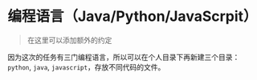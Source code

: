 # 编程语言（Java/Python/JavaScrpit）
> 在这里可以添加额外的约定  

因为这次的任务有三门编程语言，所以可以在个人目录下再新建三个目录：`python`, `java`, `javascript`，存放不同代码的文件。  